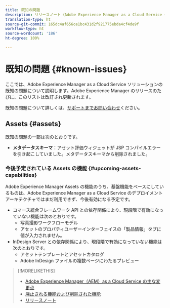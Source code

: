 ```yaml
---
title: 既知の問題
description: リリースノート（Adobe Experience Manager as a Cloud Service の既知の問題）
translation-type: ht
source-git-commit: 165dc4af656ce1bc431d2f921775ebda4cf4de9f
workflow-type: ht
source-wordcount: '186'
ht-degree: 100%

---
```



# 既知の問題 {#known-issues}

ここでは、Adobe Experience Manager as a Cloud Service ソリューションの既知の問題について説明します。Adobe Experience Manager のリリースのたびに、このリストは改訂され更新されます。

既知の問題について詳しくは、[サポートまでお問い合わせ](https://helpx.adobe.com/jp/support/experience-manager.html)ください。

<!-- 
## Platform {#platform}

## Sites {#sites}
-->

## Assets {#assets}

<!-- Jira label: assets-cloud-known-issues -->

既知の問題の一部は次のとおりです。

* **メタデータスキーマ**：アセット評価ウィジェットが JSP コンパイルエラーを引き起こしていました。メタデータスキーマから削除されました。 <!-- CQ-4282865, CQ-4284633 -->

### 今後予定されている Assets の機能 {#upcoming-assets-capabilities}

Adobe Experience Manager Assets の機能のうち、基盤機能をベースにしているものは、Adobe Experience Manager as a Cloud Service のデプロイメントアーキテクチャではまだ利用できず、今後有効になる予定です。

* コマース統合フレームワーク API との依存関係により、現段階で有効になっていない機能は次のとおりです。
   * 写真撮影ワークフローモデル
   * アセットのプロパティユーザーインターフェイスの「製品情報」タブに値が入力されません。
* InDesign Server との依存関係により、現段階で有効になっていない機能は次のとおりです。
   * アセットテンプレートとアセットカタログ
   * Adobe InDesign ファイルの複数ページにわたるプレビュー

>[!MORELIKETHIS]
>
>* [Adobe Experience Manager（AEM）as a Cloud Service の主な変更点](aem-cloud-changes.md)
>* [廃止される機能および削除された機能](deprecated-removed-features.md)
>* [リリースノート](home.md)

